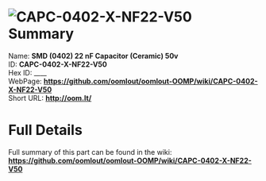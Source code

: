 
![CAPC-0402-X-NF22-V50](https://github.com/oomlout/oomlout-OOMP/blob/master/parts/CAPC-0402-X-NF22-V50/CAPC-0402-X-NF22-V50_420.jpg)   
Summary
=================
  
Name: __SMD (0402) 22 nF Capacitor (Ceramic) 50v__    
ID: __CAPC-0402-X-NF22-V50__   
Hex ID: ____   
WebPage: __https://github.com/oomlout/oomlout-OOMP/wiki/CAPC-0402-X-NF22-V50__   
Short URL: __http://oom.lt/__   

Full Details
==========================
Full summary of this part can be found in the wiki:   
__https://github.com/oomlout/oomlout-OOMP/wiki/CAPC-0402-X-NF22-V50__    

